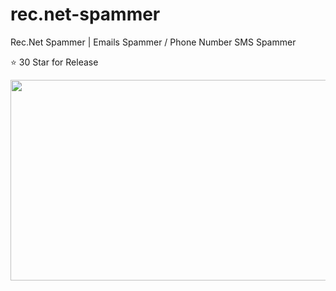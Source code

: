 # rec.net-spammer
Rec.Net Spammer | Emails Spammer / Phone Number SMS Spammer

⭐ 30 Star for Release 

<img src="https://cdn.discordapp.com/attachments/1008874568506687549/1030983288183066655/unknown.png" height="321" width="530" >
